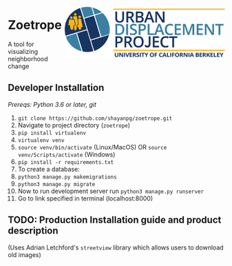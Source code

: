 <a href='https://urbandisplacement.org/'><img src='home/static/home/UDP_Logo.png' align="right" height="120" /></a>  

# Zoetrope

A tool for visualizing neighborhood change

## Developer Installation
*Prereqs: Python 3.6 or later, git*
1. `git clone https://github.com/shayanpg/zoetrope.git`
1. Navigate to project directory (`zoetrope`)
2. `pip install virtualenv`
3. `virtualenv venv`
4. `source venv/bin/activate` (Linux/MacOS) OR `source venv/Scripts/activate` (Windows)
5. `pip install -r requirements.txt`
6. To create a database:
  1. `python3 manage.py makemigrations`
  2. `python3 manage.py migrate`
7. Now to run development server run `python3 manage.py runserver`
8. Go to link specified in terminal (localhost:8000)


## TODO: Production Installation guide and product description

(Uses Adrian Letchford's `streetview` library which allows users to download old images)
